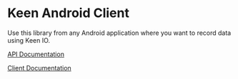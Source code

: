Keen Android Client
===================

Use this library from any Android application where you want to record data using Keen IO.

[API Documentation](http://keen.io)

[Client Documentation](http://keen.io)